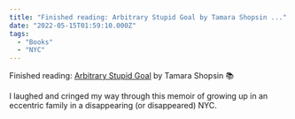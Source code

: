 ```yaml
---
title: "Finished reading: Arbitrary Stupid Goal by Tamara Shopsin ..."
date: "2022-05-15T01:59:10.000Z"
tags: 
  - "Books"
  - "NYC"
---
```


Finished reading: [Arbitrary Stupid Goal](https://micro.blog/books/9780374105860) by Tamara Shopsin 📚

I laughed and cringed my way through this memoir of growing up in an eccentric family in a disappearing (or disappeared) NYC.
